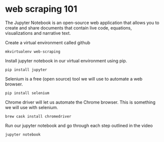 # web scraping 101

The Jupyter Notebook is an open-source web application that allows you to create and share documents that contain live code, equations, visualizations and narrative text. 

Create a virtual environment called github
``` 
mkvirtualenv web-scraping
```

Install jupyter notebook in our virtual environment using pip.
``` 
pip install jupyter
```

Selenium is a free (open source) tool we will use to automate a web browser.
``` 
pip install selenium
```

Chrome driver will let us automate the Chrome browser. This is something we will use with selenium. 
``` 
brew cask install chromedriver
```

Run our jupyter notebook and go through each step outlined in the video
``` 
jupyter notebook
```
